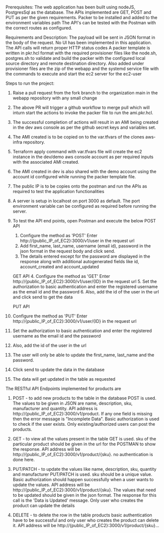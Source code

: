 Prerequisites: The web application has been built using nodeJS, PostgresSql as the database. The APIs implemented are GET, POST and PUT as per the given requirements.
Packer to be installed and added to the environment variables path
The API's can be tested with the Postman with the correct routes as configured.

Requirements and Description: The payload will be sent in JSON format in the body of the request. No UI has been implemented in this application.
The API calls will return proper HTTP status codes
A packer template is written in pkr.hcl format with the required provisioner files like the node.sh, postgres.sh to validate and build the packer with the configured local source directory and remote destination directory. Also added under provisioner files are the zip of the webapp and the systemd service file with the commands to execute and start the ec2 server for the ec2-user


Steps to run the project:

1. Raise a pull request from the fork branch to the organization main in the webapp repository with any small change
2. The above PR will trigger a github workflow to merge pull which will inturn start the actions to invoke the packer file to run the ami.pkr.hcl.
3. The successful completion of actions will result in an AMI being created in the dev aws console as per the github secret keys and variables set.
4. The AMI created is to be copied on to the var.tfvars of the clones aws-infra repository.
5. Terraform apply command with var.tfvars file will create the ec2 instance in the dev/demo aws console account as per required inputs with the associated AMI created.
6. The AMI created in dev is also shared with the demo account using the account id configured while running the packer template file.
7. The public IP is to be copies onto the postman and run the APIs as required to test the application functionalities
8. A server is setup in localhost on port 3000 as default. The port environment variable can be configured as required before running the server.
9. To test the API end points, open Postman and execute the below 
    POST API
   1. Configure the method as 'POST' Enter http://{public_IP_of_EC2}:3000/v1/user in the request url
   2. Add first_name, last_name, username (email id), password in the json format in the request body and click send.
   3. The details entered except for the password are displayed in the response along with additional autogenerated fields like id, account_created and account_updated

    GET API
   4. Configure the method as 'GET' Enter http://{public_IP_of_EC2}:3000/v1/user/{ID} in the request url
   5. Set the authorization to basic authentication and enter the registered username as the email id and the password
   6. Also, add the id of the user in the url and click send to get the data

    PUT API
  1. Configure the method as 'PUT' Enter http://{public_IP_of_EC2}:3000/v1/user/{ID} in the request url
   2. Set the authorization to basic authentication and enter the registered username as the email id and the password
   3. Also, add the id of the user in the url
   4. The user will only be able to update the first_name, last_name and the password.
   5. Click send to update the data in the database
   6. The data will get updated in the table as requested


The RESTful API Endpoints implemented for products are

1. POST - to add new products to the table in the database POST is used. The values to be given in JSON are name, description, sku, manufacturer and quantity. API address is http://{public_IP_of_EC2}:3000/v1/product. If any one field is missing then the error message is "Incomplete Data". Basic authorization is used to check if the user exists. Only existing/authorized users can post the products.
 
2. GET - to view all the values present in the table GET is used. sku of the particular product should be given in the url for the POSTMAN to show the response. API address will be http://{public_IP_of_EC2}:3000/v1/product/{sku}. no authentication is done here.
 
3. PUT/PATCH - to update the values like name, description, sku, quantity and manufacturer PUT/PATCH is used. sku should be a unique value. Basic authorization should happen successfully when a user wants to update the values. API address will be http://{public_IP_of_EC2}:3000/v1/product/{sku}. The values that need to be updated should be given in the json format. The response for this call is the 'Data is Updated' message. Only user who creates the product can update the details

4. DELETE - to delete the row in the table products basic authentication have to be successful and only user who creates the product can delete it. API address will be http://{public_IP_of_EC2}:3000/v1/product/{sku}...